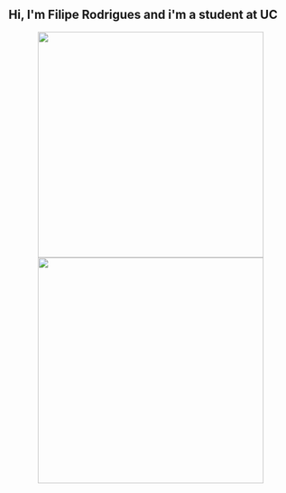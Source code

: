 ## Hi, I'm Filipe Rodrigues and i'm a student at UC
<div align="center">
  <a href="https://github.com/curvu">
  <img width=400 src="https://github-readme-stats.vercel.app/api/top-langs/?username=curvu&layout=compact&langs_count=7&theme=dracula&hide=css,html"/>
  <img src = "https://github-readme-streak-stats.herokuapp.com?user=curvu&theme=dracula&hide_border=true" width = 400>
</div>
